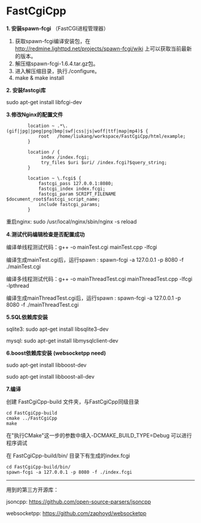 # FastCgiCpp

**1. 安装spawn-fcgi** （FastCGI进程管理器）

1. 获取spawn-fcgi编译安装包，在  http://redmine.lighttpd.net/projects/spawn-fcgi/wiki  上可以获取当前最新的版本。
2. 解压缩spawn-fcgi-1.6.4.tar.gz包。
3. 进入解压缩目录，执行./configure。
4. make & make install

**2. 安装fastcgi库**

sudo apt-get install libfcgi-dev

**3.修改Nginx的配置文件**

```
        location ~ .*\.(gif|jpg|jpeg|png|bmp|swf|css|js|woff|ttf|map|mp4)$ {
            root   /home/liukang/workspace/FastCgiCpp/html/example;
        }

        location / {
             index /index.fcgi;
             try_files $uri $uri/ /index.fcgi?$query_string;
        }

        location ~ \.fcgi$ {
            fastcgi_pass 127.0.0.1:8080;
            fastcgi_index index.fcgi;
            fastcgi_param SCRIPT_FILENAME $document_root$fastcgi_script_name;
            include fastcgi_params;
        }
```
重启nginx: sudo /usr/local/nginx/sbin/nginx -s reload


**4.测试代码编辑检查是否配置成功**


编译单线程测试代码：g++ -o mainTest.cgi mainTest.cpp -lfcgi 

编译生成mainTest.cgi后，运行spawn : spawn-fcgi -a 127.0.0.1 -p 8080 -f ./mainTest.cgi

编译多线程测试代码：g++ -o mainThreadTest.cgi mainThreadTest.cpp -lfcgi -lpthread

编译生成mainThreadTest.cgi后，运行spawn : spawn-fcgi -a 127.0.0.1 -p 8080 -f ./mainThreadTest.cgi


**5.SQL依赖库安装**

sqlite3: sudo apt-get install libsqlite3-dev

mysql:  sudo apt-get install libmysqlclient-dev


**6.boost依赖库安装 (websocketpp need)**

sudo apt-get install libboost-dev

sudo apt-get install libboost-all-dev


**7.编译**

创建 FastCgiCpp-build 文件夹，与FastCgiCpp同级目录

```
cd FastCgiCpp-build
cmake ../FastCgiCpp
make
```

在"执行CMake"这一步的参数中填入-DCMAKE_BUILD_TYPE=Debug 可以进行程序调试

在 FastCgiCpp-build/bin/ 目录下有生成的index.fcgi

```
cd FastCgiCpp-build/bin/
spawn-fcgi -a 127.0.0.1 -p 8080 -f ./index.fcgi
```


-------------------------


用到的第三方开源库：

jsoncpp: https://github.com/open-source-parsers/jsoncpp

websocketpp: https://github.com/zaphoyd/websocketpp

